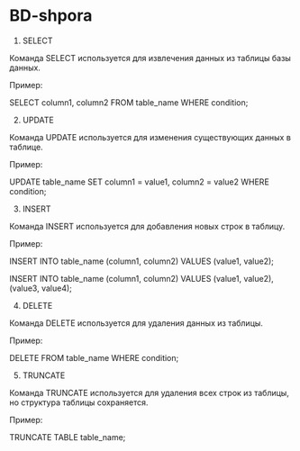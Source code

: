 # BD-shpora

1. SELECT

Команда SELECT используется для извлечения данных из таблицы базы данных.

Пример:

SELECT column1, column2 FROM table_name WHERE condition;

2. UPDATE

Команда UPDATE используется для изменения существующих данных в таблице.

Пример:

UPDATE table_name SET column1 = value1, column2 = value2 WHERE condition;


3. INSERT

Команда INSERT используется для добавления новых строк в таблицу.

Пример:

INSERT INTO table_name (column1, column2) VALUES (value1, value2);


INSERT INTO table_name (column1, column2) VALUES (value1, value2), (value3, value4);

4. DELETE

Команда DELETE используется для удаления данных из таблицы.

Пример:

DELETE FROM table_name WHERE condition;


5. TRUNCATE

Команда TRUNCATE используется для удаления всех строк из таблицы, но структура таблицы сохраняется.

Пример:

TRUNCATE TABLE table_name;


